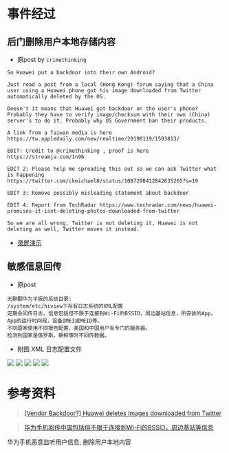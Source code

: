 # 事件经过

## 后门删除用户本地存储内容

- 原post by `crimethinking`

```
So Huawei put a backdoor into their own Android?

Just read a post from a local (Hong Kong) forum saying that a China user using a Huawei phone got his image downloaded from Twitter automatically deleted by the OS.

Doesn't it means that Huawei got backdoor on the user's phone? Probably they have to verify image/checksum with their own (China) server's to do it. Probably why US Government ban their products.

A link from a Taiwan media is here https://tw.appledaily.com/new/realtime/20190119/1503813/

EDIT: Credit to @crimethinking , proof is here https://streamja.com/1n96

EDIT 2: Please help me spreading this out so we can ask Twitter what is happening https://twitter.com/ckmichael8/status/1087298412842635265?s=19

EDIT 3: Remove possibly misleading statement about backdoor

EDIT 4: Report from TechRadar https://www.techradar.com/news/huawei-promises-it-isnt-deleting-photos-downloaded-from-twitter

So we are all wrong, Twitter is not deleting it, Huawei is not deleting as well, Twitter moves it instead.
```

- [录屏演示](https://streamja.com/1n96)


## 敏感信息回传

- 原post

```
无聊翻华为平板的系统目录:
/system/etc/hiview下存有日志系统的XML配置
定期会回传日志，信息包括但不限于连接到Wi-Fi的BSSID，周边基站信息，所安装的App，App的运行时间段，设备IMEI或MEID等。
不同国家使用不同报告配置，美国和中国用户有专门的服务器。
检测到国家是俄罗斯，朝鲜等时不回传数据。
```

- 附图 XML 日志配置文件

![](https://pbs.twimg.com/media/D7rsYRHU8AMXBmn?format=png&name=small)
![](https://pbs.twimg.com/media/D7rsYRGU8AAyKsc?format=png&name=small)
![](https://pbs.twimg.com/media/D7rsYRGUwAEOFgO?format=png&name=small)
![](https://pbs.twimg.com/media/D7rsYRHV4AAbEy6?format=png&name=small)
![](https://pbs.twimg.com/media/D7rtJ_aUwAELdym?format=png&name=small)

# 参考资料

> [[Vendor Backdoor?] Huawei deletes images downloaded from Twitter](https://www.reddit.com/r/Android/comments/ai5tfe/vendor_backdoor_huawei_deletes_images_downloaded/)

> [华为手机回传中国包括但不限于连接到Wi-Fi的BSSID，周边基站等信息](https://twitter.com/ZhynLn/status/1133478163088941056)


华为手机恶意监听用户信息, 删除用户本地内容
